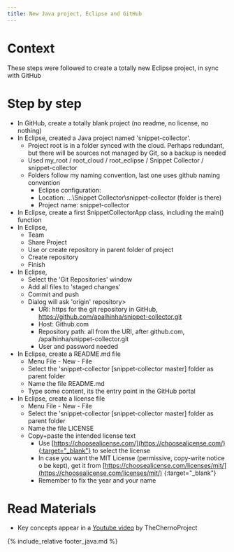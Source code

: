```yaml
---
title: New Java project, Eclipse and GitHub
---
```


# Context

These steps were followed to create a totally new Eclipse project, in sync with GitHub

# Step by step

* In GitHub, create a totally blank project (no readme, no license, no nothing)
* In Eclipse, created a Java project named 'snippet-collector'.
  * Project root is in a folder synced with the cloud. Perhaps redundant, but there will be sources not managed by Git, so a backup is needed
  * Used my_root / root_cloud / root_eclipse / Snippet Collector / snippet-collector
  * Folders follow my naming convention, last one uses github naming convention
    * Eclipse configuration:
	* Location: ...\Snippet Collector\snippet-collector (folder is there)
	* Project name: snippet-collector
* In Eclipse, create a first SnippetCollectorApp class, including the main() function
* In Eclipse,
  * Team
  * Share Project
  * Use or create repository in parent folder of project
  * Create repository
  * Finish
* In Eclipse,
  * Select the 'Git Repositories' window
  * Add all files to 'staged changes'
  * Commit and push
  * Dialog will ask 'origin' repository>
    * URI: https for the git repository in GitHub, https://github.com/apalhinha/snippet-collector.git
	* Host: Github.com
	* Repository path: all from the URI, after github.com, /apalhinha/snippet-collector.git
	* User and password needed
* In Eclipse, create a README.md file
  * Menu File - New - File
  * Select the 'snippet-collector \[snippet-collector master\] folder as parent folder
  * Name the file README.md
  * Type some content, its the entry point in the GitHub portal
* In Eclipse, create a license file
  * Menu File - New - File
  * Select the 'snippet-collector \[snippet-collector master\] folder as parent folder
  * Name the file LICENSE
  * Copy+paste the intended license text
    * Use [https://choosealicense.com/](https://choosealicense.com/){:target="_blank"} to select the license
	* In case you want the MIT License (permissive, copy-write notice o be kept), get it from [https://choosealicense.com/licenses/mit/](https://choosealicense.com/licenses/mit/) {:target="_blank"}
	* Remember to fix the year and your name

# Read Materials
* Key concepts appear in a [Youtube video](https://www.youtube.com/watch?v=ptK9-CNms98) by TheChernoProject

{% include_relative footer_java.md %}

